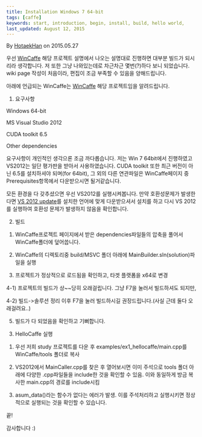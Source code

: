 ```yaml
---
title: Installation Windows 7 64-bit
tags: [caffe]
keywords: start, introduction, begin, install, build, hello world,
last_updated: August 12, 2015
---
```

By [HotaekHan](https://www.facebook.com/hotack.han?fref=pb_other) on 2015.05.27

우선 [WinCaffe](https://github.com/niuzhiheng/caffe)
해당 프로젝트 설명에서 나오는 설명대로 진행하면 대부분 빌드가 되시리라 생각합니다.
저 또한 그냥 나와있는데로 차근차근 몇번(?)하다 보니 되었습니다.
wiki page 작성이 처음이라, 편집이 조금 부족할 수 있음을 양해드립니다.

아래에 언급되는 WinCaffe는 [WinCaffe](https://github.com/niuzhiheng/caffe)
해당 프로젝트임을 알려드립니다.

1. 요구사항

Windows 64-bit

MS Visual Studio 2012

CUDA toolkit 6.5

Other dependencies


요구사항이 개인적인 생각으론 조금 까다롭습니다.
저는 Win 7 64bit에서 진행하였고 VS2012는 일단 평가판을 받아서 사용하였습니다.
CUDA toolkit 또한 최근 버전이 아닌 6.5를 설치하셔야 되며(for 64bit), 
그 외의 다른 연관파일은 WinCaffe페이지 중 Prerequisites항목에서 다운받으시면 될거같습니다.

 모든 환경을 다 갖추셨으면 우선 VS2012를 실행시켜봅니다. 만약 호환성문제가 발생한다면
[VS 2012 update](http://www.microsoft.com/en-us/download/details.aspx?id=36020)를 설치한 언어에 맞게
다운받으셔서 설치를 하고 다시 VS 2012를 실행하여 호환성 문제가 발생하지 않음을 확인합니다.

2. 빌드

  1) WinCaffe프로젝트 페이지에서 받은 dependencies파일들의 압축을 풀어서 WinCaffe폴더에 덮어씁니다.

  2) WinCaffe의 디렉토리중 build/MSVC 폴더 아래에 MainBuilder.sln(solution)파일을 실행

  3) 프로젝트가 정상적으로 로드됨을 확인하고, 타겟 플랫폼을 x64로 변경

  4-1) 프로젝트의 빌드가 상~~당히 오래걸립니다. 그냥 F7을 눌러서 빌드하셔도 되지만,

  4-2) 빌드->솔루션 정리 이후 F7을 눌러 빌드하시길 권장드립니다.(사실 근데 둘다 오래걸려요..)

  5) 빌드가 다 되었음을 확인하고 기뻐합니다.


3. HelloCaffe 실행


  1) 우선 저희 study 프로젝트를 다운 후 examples/ex1_hellocaffe/main.cpp를 WinCaffe/tools 폴더로 복사

  2) VS2012에서 MainCaller.cpp를 찾은 후 열어보시면 이미 주석으로 tools 폴더 아래에 다양한 .cpp파일들을 include한 것을 확인할 수 있음. 이와 동일하게 방금 복사한 main.cpp의 경로를 include시킴

  3) asum_data()라는 함수가 없다는 에러가 발생. 이를 주석처리하고 실행시키면 정상적으로 실행되는 것을 확인할 수 있습니다.

끝!

감사합니다 :)
